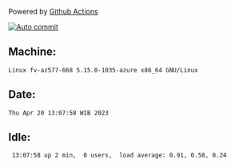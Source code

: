 Powered by [Github Actions](https://github.com/features/actions)

[![Auto commit](https://github.com/hiage/workstation/workflows/Auto%20commit/badge.svg)](https://github.com/hiage/workstation/actions?query=workflow%3A%22Auto+commit%22)

## Machine:
```
Linux fv-az577-668 5.15.0-1035-azure x86_64 GNU/Linux
```
## Date:
```
Thu Apr 20 13:07:58 WIB 2023
```
## Idle:
```
 13:07:58 up 2 min,  0 users,  load average: 0.91, 0.58, 0.24
```
